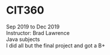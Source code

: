 # CIT360 <br>
Sep 2019 to Dec 2019 <br>
Instructor: Brad Lawrence <br>
Java subjects
<br>
I did all but the final project and got a B+
